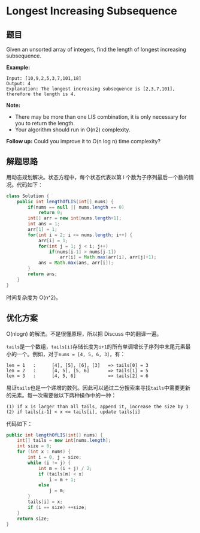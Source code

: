 # Longest Increasing Subsequence

## 题目

Given an unsorted array of integers, find the length of longest increasing subsequence.

**Example:**

```
Input: [10,9,2,5,3,7,101,18]
Output: 4 
Explanation: The longest increasing subsequence is [2,3,7,101], therefore the length is 4. 
```

**Note:**

* There may be more than one LIS combination, it is only necessary for you to return the length.
* Your algorithm should run in O(n2) complexity.

**Follow up:** Could you improve it to O(n log n) time complexity?

## 解题思路

用动态规划解决。状态方程中，每个状态代表以第 i 个数为子序列最后一个数的情况。代码如下：

```java
class Solution {
    public int lengthOfLIS(int[] nums) {
        if(nums == null || nums.length == 0)
            return 0;
        int[] arr = new int[nums.length+1];
        int ans = 1;
        arr[1] = 1;
        for(int i = 2; i <= nums.length; i++) {
            arr[i] = 1;
            for(int j = 1; j < i; j++) 
                if(nums[i-1] > nums[j-1])
                    arr[i] = Math.max(arr[i], arr[j]+1);
            ans = Math.max(ans, arr[i]);
        }
        return ans;
    }
}
```

时间复杂度为 O(n^2)。

## 优化方案

O(nlogn) 的解法。不是很懂原理，所以把 Discuss 中的翻译一遍。

`tails`是一个数组，`tails[i]`存储长度为`i+1`的所有单调增长子序列中末尾元素最小的一个。例如，对于`nums = [4, 5, 6, 3]`，有：

```
len = 1   :      [4], [5], [6], [3]   => tails[0] = 3
len = 2   :      [4, 5], [5, 6]       => tails[1] = 5
len = 3   :      [4, 5, 6]            => tails[2] = 6
```

易证`tails`也是一个递增的数列。因此可以通过二分搜索来寻找`tails`中需要更新的元素。每一次需要做以下两种操作中的一种：

```
(1) if x is larger than all tails, append it, increase the size by 1
(2) if tails[i-1] < x <= tails[i], update tails[i]
```

代码如下：

```java
public int lengthOfLIS(int[] nums) {
    int[] tails = new int[nums.length];
    int size = 0;
    for (int x : nums) {
        int i = 0, j = size;
        while (i != j) {
            int m = (i + j) / 2;
            if (tails[m] < x)
                i = m + 1;
            else
                j = m;
        }
        tails[i] = x;
        if (i == size) ++size;
    }
    return size;
}
```